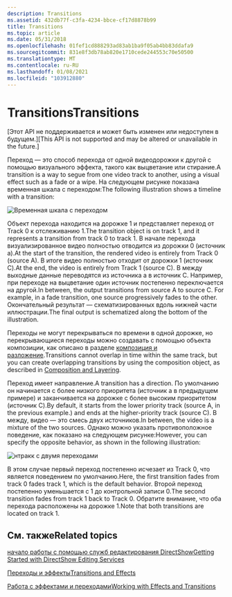 ```yaml
---
description: Transitions
ms.assetid: 432db77f-c3fa-4234-bbce-cf17d8878b99
title: Transitions
ms.topic: article
ms.date: 05/31/2018
ms.openlocfilehash: 01fef1cd888293ad83ab1ba9f05ab4bb83ddafa9
ms.sourcegitcommit: 831e8f3db78ab820e1710cede244553c70e50500
ms.translationtype: MT
ms.contentlocale: ru-RU
ms.lasthandoff: 01/08/2021
ms.locfileid: "103912880"
---
```

# <a name="transitions"></a><span data-ttu-id="fcb55-103">Transitions</span><span class="sxs-lookup"><span data-stu-id="fcb55-103">Transitions</span></span>

<span data-ttu-id="fcb55-104">\[Этот API не поддерживается и может быть изменен или недоступен в будущем.\]</span><span class="sxs-lookup"><span data-stu-id="fcb55-104">\[This API is not supported and may be altered or unavailable in the future.\]</span></span>

<span data-ttu-id="fcb55-105">Переход — это способ перехода от одной видеодорожки к другой с помощью визуального эффекта, такого как выцветание или стирание.</span><span class="sxs-lookup"><span data-stu-id="fcb55-105">A transition is a way to segue from one video track to another, using a visual effect such as a fade or a wipe.</span></span> <span data-ttu-id="fcb55-106">На следующем рисунке показана временная шкала с переходом:</span><span class="sxs-lookup"><span data-stu-id="fcb55-106">The following illustration shows a timeline with a transition:</span></span>

![Временная шкала с переходом](images/timeline3.png)

<span data-ttu-id="fcb55-108">Объект перехода находится на дорожке 1 и представляет переход от Track 0 к отслеживанию 1.</span><span class="sxs-lookup"><span data-stu-id="fcb55-108">The transition object is on track 1, and it represents a transition from track 0 to track 1.</span></span> <span data-ttu-id="fcb55-109">В начале перехода визуализированное видео полностью отводится из дорожки 0 (источник а).</span><span class="sxs-lookup"><span data-stu-id="fcb55-109">At the start of the transition, the rendered video is entirely from Track 0 (source A).</span></span> <span data-ttu-id="fcb55-110">В итоге видео полностью отходит от дорожки 1 (источник C).</span><span class="sxs-lookup"><span data-stu-id="fcb55-110">At the end, the video is entirely from Track 1 (source C).</span></span> <span data-ttu-id="fcb55-111">В между выходные данные переводятся из источника а в источник C. Например, при переходе на выцветание один источник постепенно переключается на другой.</span><span class="sxs-lookup"><span data-stu-id="fcb55-111">In between, the output transitions from source A to source C. For example, in a fade transition, one source progressively fades to the other.</span></span> <span data-ttu-id="fcb55-112">Окончательный результат — схематизированных вдоль нижней части иллюстрации.</span><span class="sxs-lookup"><span data-stu-id="fcb55-112">The final output is schematized along the bottom of the illustration.</span></span>

<span data-ttu-id="fcb55-113">Переходы не могут перекрываться по времени в одной дорожке, но перекрывающиеся переходы можно создавать с помощью объекта композиции, как описано в разделе [композиция и разложение](composition-and-layering.md).</span><span class="sxs-lookup"><span data-stu-id="fcb55-113">Transitions cannot overlap in time within the same track, but you can create overlapping transitions by using the composition object, as described in [Composition and Layering](composition-and-layering.md).</span></span>

<span data-ttu-id="fcb55-114">Переход имеет направление.</span><span class="sxs-lookup"><span data-stu-id="fcb55-114">A transition has a direction.</span></span> <span data-ttu-id="fcb55-115">По умолчанию он начинается с более низкого приоритета (источник а в предыдущем примере) и заканчивается на дорожке с более высоким приоритетом (источник C).</span><span class="sxs-lookup"><span data-stu-id="fcb55-115">By default, it starts from the lower priority track (source A, in the previous example.) and ends at the higher-priority track (source C).</span></span> <span data-ttu-id="fcb55-116">В между, видео — это смесь двух источников.</span><span class="sxs-lookup"><span data-stu-id="fcb55-116">In between, the video is a mixture of the two sources.</span></span> <span data-ttu-id="fcb55-117">Однако можно указать противоположное поведение, как показано на следующем рисунке:</span><span class="sxs-lookup"><span data-stu-id="fcb55-117">However, you can specify the opposite behavior, as shown in the following illustration:</span></span>

![нтракк с двумя переходами](images/fade.png)

<span data-ttu-id="fcb55-119">В этом случае первый переход постепенно исчезает из Track 0, что является поведением по умолчанию.</span><span class="sxs-lookup"><span data-stu-id="fcb55-119">Here, the first transition fades from track 0 fades track 1, which is the default behavior.</span></span> <span data-ttu-id="fcb55-120">Второй переход постепенно уменьшается с 1 до контрольной записи 0.</span><span class="sxs-lookup"><span data-stu-id="fcb55-120">The second transition fades from track 1 back to Track 0.</span></span> <span data-ttu-id="fcb55-121">Обратите внимание, что оба перехода расположены на дорожке 1.</span><span class="sxs-lookup"><span data-stu-id="fcb55-121">Note that both transitions are located on track 1.</span></span>

## <a name="related-topics"></a><span data-ttu-id="fcb55-122">См. также</span><span class="sxs-lookup"><span data-stu-id="fcb55-122">Related topics</span></span>

<dl> <dt>

[<span data-ttu-id="fcb55-123">начало работы с помощью служб редактирования DirectShow</span><span class="sxs-lookup"><span data-stu-id="fcb55-123">Getting Started with DirectShow Editing Services</span></span>](getting-started-with-directshow-editing-services.md)
</dt> <dt>

[<span data-ttu-id="fcb55-124">Переходы и эффекты</span><span class="sxs-lookup"><span data-stu-id="fcb55-124">Transitions and Effects</span></span>](transitions-and-effects.md)
</dt> <dt>

[<span data-ttu-id="fcb55-125">Работа с эффектами и переходами</span><span class="sxs-lookup"><span data-stu-id="fcb55-125">Working with Effects and Transitions</span></span>](working-with-effects-and-transitions.md)
</dt> </dl>

 

 



